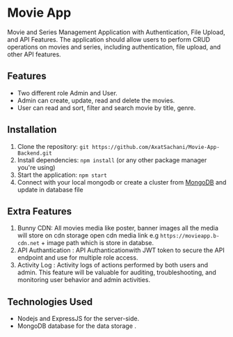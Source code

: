 # Movie App

Movie and Series Management Application with Authentication, File Upload, and
API Features. The application should allow users to perform CRUD operations on movies and
series, including authentication, file upload, and other API features.

## Features

- Two different role Admin and User.
- Admin can create, update, read and delete the movies.
- User can read and sort, filter and search movie by title, genre.

## Installation

1. Clone the repository: `git https://github.com/AxatSachani/Movie-App-Backend.git`
2. Install dependencies: `npm install` (or any other package manager you're using)
3. Start the application: `npm start`
4. Connect with your local mongodb or create a cluster from [MongoDB](https://account.mongodb.com/account/login) and update in database file

## Extra Features

1. Bunny CDN: All movies media like poster, banner images all the media will store on cdn storage
   open cdn media link e.g `https://movieapp.b-cdn.net` + image path which is store in databse.
2. API Authantication : API Authanticationwith JWT token to secure the API endpoint and use for multiple role access.
3. Activity Log : Activity logs of actions performed by both users and admin.
   This feature will be valuable for auditing, troubleshooting, and monitoring user behavior and admin activities.

## Technologies Used

- Nodejs and ExpressJS for the server-side.
- MongoDB database for the data storage .
